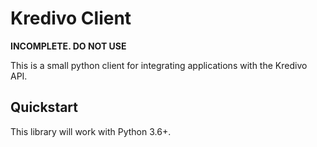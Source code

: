 Kredivo Client
==============

**INCOMPLETE.  DO NOT USE**

This is a small python client for integrating applications with the Kredivo API.


Quickstart
----------

This library will work with Python 3.6+.
